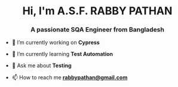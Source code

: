 <h1 align="center">Hi, I'm A.S.F. RABBY PATHAN</h1>
<h3 align="center">A passionate SQA Engineer from Bangladesh</h3>

- 🔭 I’m currently working on **Cypress**

- 🌱 I’m currently learning **Test Automation**

- 💬 Ask me about **Testing**

- 📫 How to reach me **rabbypathan@gmail.com**

